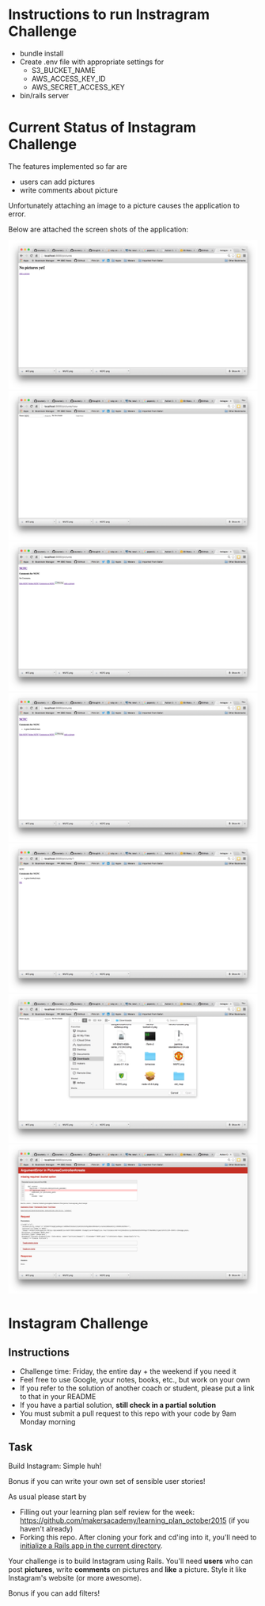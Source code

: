 Instructions to run Instragram Challenge
========================================
* bundle install
* Create .env file with appropriate settings for
  * S3_BUCKET_NAME
  * AWS_ACCESS_KEY_ID
  * AWS_SECRET_ACCESS_KEY
* bin/rails server

Current Status of Instagram Challenge
=====================================

The features implemented so far are
* users can add pictures
* write comments about picture

Unfortunately attaching an image to a picture causes the application to error.

Below are attached the screen shots of the application:

![No pictures](public/images/1_no_pictures.png)
![Add picture](public/images/2_add_picture.png)
![Picture added](public/images/3_picture_added.png)
![Add comment](public/images/4_add_comment.png)
![Show comment](public/images/5_show_comments.png)
![Add Image](public/images/6_add_picture_image.png)
![PicturesController Error](public/images/7_PicturesController_Error.png)

Instagram Challenge
===================

Instructions
-------
* Challenge time: Friday, the entire day + the weekend if you need it
* Feel free to use Google, your notes, books, etc., but work on your own
* If you refer to the solution of another coach or student, please put a link to that in your README
* If you have a partial solution, **still check in a partial solution**
* You must submit a pull request to this repo with your code by 9am Monday morning

Task
-----

Build Instagram: Simple huh!

Bonus if you can write your own set of sensible user stories!

As usual please start by

* Filling out your learning plan self review for the week: https://github.com/makersacademy/learning_plan_october2015 (if you haven't already)
* Forking this repo. After cloning your fork and cd'ing into it, you'll need to [initialize a Rails app in the current directory](http://blog.jasonmeridth.com/posts/create-rails-application-in-current-directory/).

Your challenge is to build Instagram using Rails. You'll need **users** who can post **pictures**, write **comments** on pictures and **like** a picture. Style it like Instagram's website (or more awesome).

Bonus if you can add filters!
